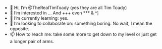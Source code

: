 - 👋 Hi, I’m @TheRealTimToady (yes they are all Tim Toady) 
- 👀 I’m interested in ... And +++ even *** &  ^] 
- 🌱 I’m currently learning: yes. 
- 💞️ I’m looking to collaborate on: something boring. No wait, I mean the opposite. 
- 📫 How to reach me: take some more to get down to my level or just get a longer pair of arms. 

<!---
TheRealTimToady/TheRealTimToady is a ✨ special ✨ repository because its `README.md` (this file) appears on your GitHub profile.
You can click the Preview link to take a look at your changes.
--->
